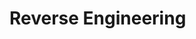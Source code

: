 # Reverse Engineering

[](https://learn.adafruit.com/reverse-engineering-a-bluetooth-low-energy-light-bulb/control-with-bluez?view=all)